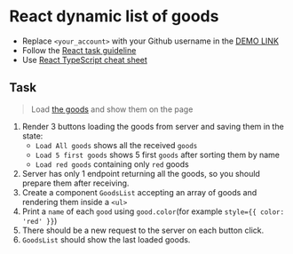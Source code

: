 # React dynamic list of goods
- Replace `<your_account>` with your Github username in the
 [DEMO LINK](https://lem47.github.io/react_dynamic-list-of-goods/)
- Follow the [React task guideline](https://github.com/mate-academy/react_task-guideline#react-tasks-guideline)
- Use [React TypeScript cheat sheet](https://mate-academy.github.io/fe-program/js/extra/react-typescript)

## Task
> Load [the goods](https://mate-academy.github.io/react_dynamic-list-of-goods/goods.json) and show them on the page

1. Render 3 buttons loading the goods from server and saving them in the state:
    - `Load All goods` shows all the received `goods`
    - `Load 5 first goods` shows 5 first `goods` after sorting them by name
    - `Load red goods` containing only `red` goods
2. Server has only 1 endpoint returning all the goods, so you should prepare them after receiving.
3. Create a component `GoodsList` accepting an array of goods and rendering them inside a `<ul>`
4. Print a `name` of each `good` using `good.color`(for example `style={{ color: 'red' }}`)
5. There should be a new request to the server on each button click.
6. `GoodsList` should show the last loaded goods.
